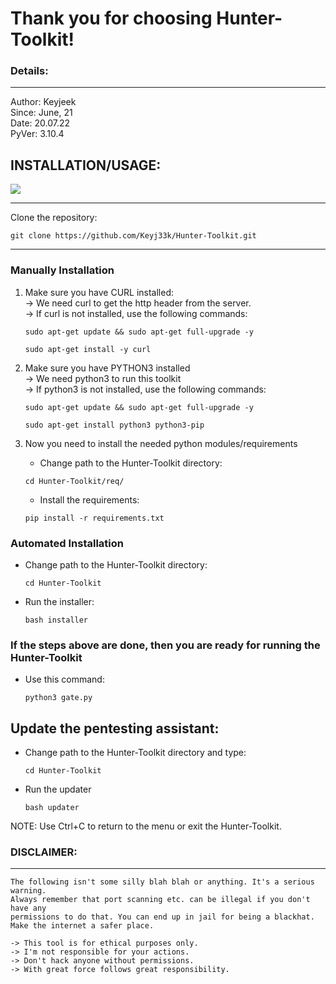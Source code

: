 # Thank you for choosing Hunter-Toolkit!

### Details: 

---

Author: Keyjeek<br>
Since: June, 21<br>
Date: 20.07.22<br>
PyVer: 3.10.4<br>

## INSTALLATION/USAGE: 

<img src="https://github.com/Keyj33k/Hunter-Toolkit/blob/main/imgs/haunt1.1.9.gif?raw=true"/>

---

Clone the repository:
``` 
git clone https://github.com/Keyj33k/Hunter-Toolkit.git
```

---

### Manually Installation

1) Make sure you have CURL installed:<br>
    -> We need curl to get the http header from the server.<br>
    -> If curl is not installed, use the following commands:
    ``` 
    sudo apt-get update && sudo apt-get full-upgrade -y
    ``` 
    ``` 
    sudo apt-get install -y curl
    ```

2) Make sure you have PYTHON3 installed<br>
    -> We need python3 to run this toolkit<br>
    -> If python3 is not installed, use the following commands:
    ``` 
    sudo apt-get update && sudo apt-get full-upgrade -y
    ``` 
    ``` 
    sudo apt-get install python3 python3-pip
    ``` 
   
3) Now you need to install the needed python modules/requirements
    - Change path to the Hunter-Toolkit directory:
    
    ```
    cd Hunter-Toolkit/req/
    ```

    - Install the requirements:   

    ``` 
    pip install -r requirements.txt
    ```
   
### Automated Installation

- Change path to the Hunter-Toolkit directory:
    
    ```
    cd Hunter-Toolkit
    ```

- Run the installer:

    ```
    bash installer
    ```

### If the steps above are done, then you are ready for running the Hunter-Toolkit

- Use this command:
    
    ```
    python3 gate.py
    ``` 
  
## Update the pentesting assistant:

- Change path to the Hunter-Toolkit directory and type:

    ```
    cd Hunter-Toolkit
    ```
    
- Run the updater

    ```
    bash updater
    ```

NOTE: Use Ctrl+C to return to the menu or exit the Hunter-Toolkit.

### DISCLAIMER: 

---

    The following isn't some silly blah blah or anything. It's a serious warning.
    Always remember that port scanning etc. can be illegal if you don't have any
    permissions to do that. You can end up in jail for being a blackhat.
    Make the internet a safer place.

    -> This tool is for ethical purposes only.
    -> I'm not responsible for your actions.
    -> Don't hack anyone without permissions.
    -> With great force follows great responsibility.


